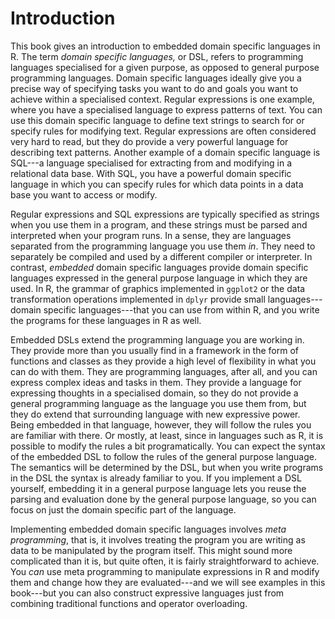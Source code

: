 
# Introduction

This book gives an introduction to embedded domain specific languages in R. The term *domain specific languages,* or DSL, refers to programming languages specialised for a given purpose, as opposed to general purpose programming languages. Domain specific languages ideally give you a precise way of specifying tasks you want to do and goals you want to achieve within a specialised context. Regular expressions is one example, where you have a specialised language to express patterns of text. You can use this domain specific language to define text strings to search for or specify rules for modifying text. Regular expressions are often considered very hard to read, but they do provide a very powerful language for describing text patterns. Another example of a domain specific language is SQL---a language specialised for extracting from and modifying in a relational data base. With SQL, you have a powerful domain specific language in which you can specify rules for which data points in a data base you want to access or modify.

Regular expressions and SQL expressions are typically specified as strings when you use them in a program, and these strings must be parsed and interpreted when your program runs. In a sense, they are languages separated from the programming language you use them *in*. They need to separately be compiled and used by a different compiler or interpreter. In contrast, *embedded* domain specific languages provide domain specific languages expressed in the general purpose language in which they are used. In R, the grammar of graphics implemented in `ggplot2` or the data transformation operations implemented in `dplyr` provide small languages---domain specific languages---that you can use from within R, and you write the programs for these languages in R as well.

Embedded DSLs extend the programming language you are working in. They provide more than you usually find in a framework in the form of functions and classes as they provide a high level of flexibility in what you can do with them. They are programming languages, after all, and you can express complex ideas and tasks in them. They provide a language for expressing thoughts in a specialised domain, so they do not provide a general programming language as the language you use them from, but they do extend that surrounding language with new expressive power. Being embedded in that language, however, they will follow the rules you are familiar with there. Or mostly, at least, since in languages such as R, it is possible to modify the rules a bit programatically. You can expect the syntax of the embedded DSL to follow the rules of the general purpose language. The semantics will be determined by the DSL, but when you write programs in the DSL the syntax is already familiar to you. If you implement a DSL yourself, embedding it in a general purpose language lets you reuse the parsing and evaluation done by the general purpose language, so you can focus on just the domain specific part of the language.

Implementing embedded domain specific languages involves *meta programming*, that is, it involves treating the program you are writing as data to be manipulated by the program itself. This might sound more complicated than it is, but quite often, it is fairly straightforward to achieve. You *can* use meta programming to manipulate expressions in R and modify them and change how they are evaluated---and we will see examples in this book---but you can also construct expressive languages just from combining traditional functions and operator overloading.




